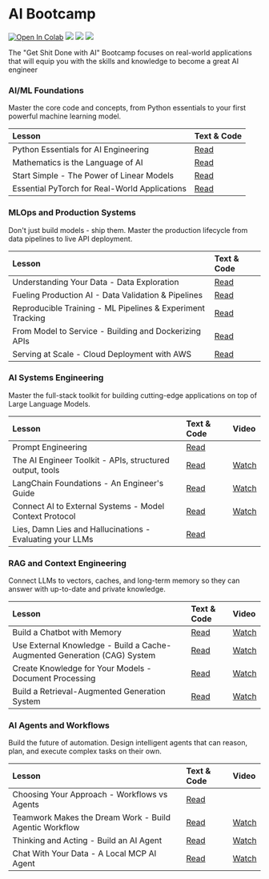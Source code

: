 # AI Bootcamp

[![Open In Colab](https://colab.research.google.com/assets/colab-badge.svg)](https://colab.research.google.com/github/curiousily/AI-Bootcamp/)
[![](https://dcbadge.vercel.app/api/server/UaNPxVD6tv?style=flat)](https://discord.gg/UaNPxVD6tv)
[![](https://img.shields.io/youtube/channel/subscribers/UCoW_WzQNJVAjxo4osNAxd_g?label=Watch%20on%20YouTube)](https://bit.ly/venelin-subscribe)
[![](https://img.shields.io/github/license/curiousily/AI-Bootcamp)](https://github.com/curiousily/AI-Bootcamp/blob/master/LICENSE)

The "Get Shit Done with AI" Bootcamp focuses on real-world applications that will equip you with the skills and knowledge to become a great AI engineer

### AI/ML Foundations
Master the core code and concepts, from Python essentials to your first powerful machine learning model.

| Lesson | Text & Code |
| :--- | :--- |
| Python Essentials for AI Engineering | [Read](https://www.mlexpert.io/academy/v1/foundations/python-essentials) |
| Mathematics is the Language of AI | [Read](https://www.mlexpert.io/academy/v1/foundations/mathematics-for-ai) |
| Start Simple - The Power of Linear Models | [Read](https://www.mlexpert.io/academy/v1/foundations/linear-models) |
| Essential PyTorch for Real-World Applications | [Read](https://www.mlexpert.io/academy/v1/foundations/real-world-pytorch) |

### MLOps and Production Systems
Don't just build models - ship them. Master the production lifecycle from data pipelines to live API deployment.

| Lesson | Text & Code |
| :--- | :--- | 
| Understanding Your Data - Data Exploration | [Read](https://www.mlexpert.io/academy/v1/ml-in-production/data-exploration) |
| Fueling Production AI - Data Validation & Pipelines | [Read](https://www.mlexpert.io/academy/v1/ml-in-production/data-validation-and-processing) |
| Reproducible Training - ML Pipelines & Experiment Tracking | [Read](https://www.mlexpert.io/academy/v1/ml-in-production/machine-learning-pipelines) |
| From Model to Service - Building and Dockerizing APIs | [Read](https://www.mlexpert.io/academy/v1/ml-in-production/model-to-container) |
| Serving at Scale - Cloud Deployment with AWS | [Read](https://www.mlexpert.io/academy/v1/ml-in-production/cloud-deployment) |

### AI Systems Engineering
Master the full-stack toolkit for building cutting-edge applications on top of Large Language Models.

| Lesson | Text & Code | Video |
| :--- | :--- | :--- |
| Prompt Engineering | [Read](https://www.mlexpert.io/academy/v1/ai-systems-engineering/prompt-engineering) | |
| The AI Engineer Toolkit - APIs, structured output, tools | [Read](https://www.mlexpert.io/academy/v1/ai-systems-engineering/ai-engineer-toolkit) | [Watch](https://www.youtube.com/watch?v=10Pixhd9f9k) |
| LangChain Foundations - An Engineer's Guide | [Read](https://www.mlexpert.io/academy/v1/ai-systems-engineering/langchain-foundations) | [Watch](https://www.youtube.com/watch?v=W8XKeV94xhk) |
| Connect AI to External Systems - Model Context Protocol | [Read](https://www.mlexpert.io/academy/v1/ai-systems-engineering/model-context-protocol) | [Watch](https://www.youtube.com/watch?v=aiH79Q-LGjY) |
| Lies, Damn Lies and Hallucinations - Evaluating your LLMs | [Read](https://www.mlexpert.io/academy/v1/ai-systems-engineering/llm-evaluation) | |

### RAG and Context Engineering
Connect LLMs to vectors, caches, and long-term memory so they can answer with up-to-date and private knowledge.

| Lesson | Text & Code | Video |
| :--- | :--- | :--- |
| Build a Chatbot with Memory | [Read](https://www.mlexpert.io/academy/v1/context-engineering/build-chatbot) | [Watch](https://www.youtube.com/watch?v=XdbIv7AE3VA) |
| Use External Knowledge - Build a Cache-Augmented Generation (CAG) System | [Read](https://www.mlexpert.io/academy/v1/context-engineering/cache-augmented-generation) | [Watch](https://www.youtube.com/watch?v=r6-3y7g8bw4) |
| Create Knowledge for Your Models - Document Processing | [Read](https://www.mlexpert.io/academy/v1/context-engineering/document-processing-for-ai) | [Watch](https://www.youtube.com/watch?v=B5XD-qpL0FU) |
| Build a Retrieval-Augmented Generation System | [Read](https://www.mlexpert.io/academy/v1/context-engineering/rag-pipelines) | [Watch](https://www.youtube.com/watch?v=Fyry6WO9nlc) |

### AI Agents and Workflows
Build the future of automation. Design intelligent agents that can reason, plan, and execute complex tasks on their own.

| Lesson | Text & Code | Video |
| :--- | :--- | :--- |
| Choosing Your Approach - Workflows vs Agents | [Read](https://www.mlexpert.io/academy/v1/ai-agents/agents-and-workflows) | |
| Teamwork Makes the Dream Work - Build Agentic Workflow | [Read](https://www.mlexpert.io/academy/v1/ai-agents/build-agentic-workflow) | [Watch](https://www.youtube.com/watch?v=dVf1z2BDVtI) |
| Thinking and Acting - Build an AI Agent | [Read](https://www.mlexpert.io/academy/v1/ai-agents/build-ai-agent) | [Watch](https://www.youtube.com/watch?v=ay_sYadoxgk) |
| Chat With Your Data - A Local MCP AI Agent | [Read](https://www.mlexpert.io/academy/v1/ai-agents/build-mcp-agent) | [Watch](https://www.youtube.com/watch?v=ZkMlWwgiFGw) |